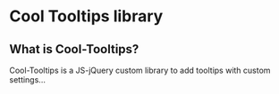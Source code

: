 Cool Tooltips library
======

What is Cool-Tooltips?
------
Cool-Tooltips is a JS-jQuery custom library to add tooltips with custom settings...